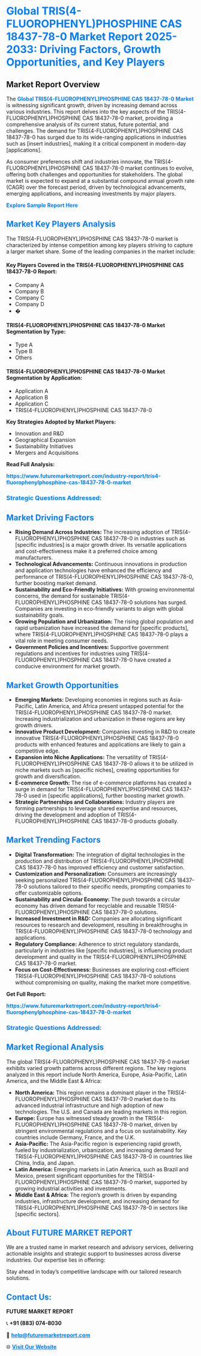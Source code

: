 <h1 style="color: #007BFF;">Global TRIS(4-FLUOROPHENYL)PHOSPHINE CAS 18437-78-0 Market Report 2025-2033: Driving Factors, Growth Opportunities, and Key Players</h1>

<section id="overview">
<h2>Market Report Overview</h2>
<p>The <a href="https://www.futuremarketreport.com/industry-report/tris4-fluorophenylphosphine-cas-18437-78-0-market" style="color: #007BFF; text-decoration: none;"><strong>Global TRIS(4-FLUOROPHENYL)PHOSPHINE CAS 18437-78-0 Market</strong></a> is witnessing significant growth, driven by increasing demand across various industries. This report delves into the key aspects of the TRIS(4-FLUOROPHENYL)PHOSPHINE CAS 18437-78-0 market, providing a comprehensive analysis of its current status, future potential, and challenges. The demand for TRIS(4-FLUOROPHENYL)PHOSPHINE CAS 18437-78-0 has surged due to its wide-ranging applications in industries such as [insert industries], making it a critical component in modern-day [applications].</p>
<p>As consumer preferences shift and industries innovate, the TRIS(4-FLUOROPHENYL)PHOSPHINE CAS 18437-78-0 market continues to evolve, offering both challenges and opportunities for stakeholders. The global market is expected to expand at a substantial compound annual growth rate (CAGR) over the forecast period, driven by technological advancements, emerging applications, and increasing investments by major players.</p>
</section>

<section id="overview">
<p><a href="https://www.futuremarketreport.com/request-sample/reportId=112217" style="color: #007BFF; text-decoration: none;"><strong>Explore Sample Report Here</strong></a></p>
</section>

<section id="key-players">
<h2 style="color: #007BFF;">Market Key Players Analysis</h2>
<p>The TRIS(4-FLUOROPHENYL)PHOSPHINE CAS 18437-78-0 market is characterized by intense competition among key players striving to capture a larger market share. Some of the leading companies in the market include:</p>
<h4>Key Players Covered in the TRIS(4-FLUOROPHENYL)PHOSPHINE CAS 18437-78-0 Report:</h4>
<ul><li>Company A</li><li>Company B</li><li>Company C</li><li>Company D</li><li>�</li></ul>
<h4>TRIS(4-FLUOROPHENYL)PHOSPHINE CAS 18437-78-0 Market Segmentation by Type:</h4>
<ul><li>Type A</li><li>Type B</li><li>Others</li></ul>

<h4>TRIS(4-FLUOROPHENYL)PHOSPHINE CAS 18437-78-0 Market Segmentation by Application:</h4>
<ul><li>Application A</li><li>Application B</li><li>Application C</li><li>TRIS(4-FLUOROPHENYL)PHOSPHINE CAS 18437-78-0</li></ul>
<p><strong>Key Strategies Adopted by Market Players:</strong></p>
<ul>
<li>Innovation and R&D</li>
<li>Geographical Expansion</li>
<li>Sustainability Initiatives</li>
<li>Mergers and Acquisitions</li>
</ul>
</section>

<section>
<p><strong>Read Full Analysis: </strong></p><a href="https://www.futuremarketreport.com/industry-report/tris4-fluorophenylphosphine-cas-18437-78-0-market" style="color: #007BFF; text-decoration: none;"><strong>https://www.futuremarketreport.com/industry-report/tris4-fluorophenylphosphine-cas-18437-78-0-market</strong></a>
<h3 style="color: #007BFF;">Strategic Questions Addressed:</h3>
</section>

<section id="driving-factors">
<h2 style="color: #007BFF;">Market Driving Factors</h2>
<ul>
<li><strong>Rising Demand Across Industries:</strong> The increasing adoption of TRIS(4-FLUOROPHENYL)PHOSPHINE CAS 18437-78-0 in industries such as [specific industries] is a major growth driver. Its versatile applications and cost-effectiveness make it a preferred choice among manufacturers.</li>
<li><strong>Technological Advancements:</strong> Continuous innovations in production and application technologies have enhanced the efficiency and performance of TRIS(4-FLUOROPHENYL)PHOSPHINE CAS 18437-78-0, further boosting market demand.</li>
<li><strong>Sustainability and Eco-Friendly Initiatives:</strong> With growing environmental concerns, the demand for sustainable TRIS(4-FLUOROPHENYL)PHOSPHINE CAS 18437-78-0 solutions has surged. Companies are investing in eco-friendly variants to align with global sustainability goals.</li>
<li><strong>Growing Population and Urbanization:</strong> The rising global population and rapid urbanization have increased the demand for [specific products], where TRIS(4-FLUOROPHENYL)PHOSPHINE CAS 18437-78-0 plays a vital role in meeting consumer needs.</li>
<li><strong>Government Policies and Incentives:</strong> Supportive government regulations and incentives for industries using TRIS(4-FLUOROPHENYL)PHOSPHINE CAS 18437-78-0 have created a conducive environment for market growth.</li>
</ul>
</section>

<section id="growth-opportunities">
<h2 style="color: #007BFF;">Market Growth Opportunities</h2>
<ul>
<li><strong>Emerging Markets:</strong> Developing economies in regions such as Asia-Pacific, Latin America, and Africa present untapped potential for the TRIS(4-FLUOROPHENYL)PHOSPHINE CAS 18437-78-0 market. Increasing industrialization and urbanization in these regions are key growth drivers.</li>
<li><strong>Innovative Product Development:</strong> Companies investing in R&D to create innovative TRIS(4-FLUOROPHENYL)PHOSPHINE CAS 18437-78-0 products with enhanced features and applications are likely to gain a competitive edge.</li>
<li><strong>Expansion into Niche Applications:</strong> The versatility of TRIS(4-FLUOROPHENYL)PHOSPHINE CAS 18437-78-0 allows it to be utilized in niche markets such as [specific niches], creating opportunities for growth and diversification.</li>
<li><strong>E-commerce Growth:</strong> The rise of e-commerce platforms has created a surge in demand for TRIS(4-FLUOROPHENYL)PHOSPHINE CAS 18437-78-0 used in [specific applications], further boosting market growth.</li>
<li><strong>Strategic Partnerships and Collaborations:</strong> Industry players are forming partnerships to leverage shared expertise and resources, driving the development and adoption of TRIS(4-FLUOROPHENYL)PHOSPHINE CAS 18437-78-0 products globally.</li>
</ul>
</section>

<section id="trending-factors">
<h2 style="color: #007BFF;">Market Trending Factors</h2>
<ul>
<li><strong>Digital Transformation:</strong> The integration of digital technologies in the production and distribution of TRIS(4-FLUOROPHENYL)PHOSPHINE CAS 18437-78-0 has improved efficiency and customer satisfaction.</li>
<li><strong>Customization and Personalization:</strong> Consumers are increasingly seeking personalized TRIS(4-FLUOROPHENYL)PHOSPHINE CAS 18437-78-0 solutions tailored to their specific needs, prompting companies to offer customizable options.</li>
<li><strong>Sustainability and Circular Economy:</strong> The push towards a circular economy has driven demand for recyclable and reusable TRIS(4-FLUOROPHENYL)PHOSPHINE CAS 18437-78-0 solutions.</li>
<li><strong>Increased Investment in R&D:</strong> Companies are allocating significant resources to research and development, resulting in breakthroughs in TRIS(4-FLUOROPHENYL)PHOSPHINE CAS 18437-78-0 technology and applications.</li>
<li><strong>Regulatory Compliance:</strong> Adherence to strict regulatory standards, particularly in industries like [specific industries], is influencing product development and quality in the TRIS(4-FLUOROPHENYL)PHOSPHINE CAS 18437-78-0 market.</li>
<li><strong>Focus on Cost-Effectiveness:</strong> Businesses are exploring cost-efficient TRIS(4-FLUOROPHENYL)PHOSPHINE CAS 18437-78-0 solutions without compromising on quality, making the market more competitive.</li>
</ul>
</section>

<section>
<p><strong>Get Full Report: </strong></p><a href="https://www.futuremarketreport.com/industry-report/tris4-fluorophenylphosphine-cas-18437-78-0-market" style="color: #007BFF; text-decoration: none;"><strong>https://www.futuremarketreport.com/industry-report/tris4-fluorophenylphosphine-cas-18437-78-0-market</strong></a>
<h3 style="color: #007BFF;">Strategic Questions Addressed:</h3>
</section>


<section id="regional-analysis">
<h2 style="color: #007BFF;">Market Regional Analysis</h2>
<p>The global TRIS(4-FLUOROPHENYL)PHOSPHINE CAS 18437-78-0 market exhibits varied growth patterns across different regions. The key regions analyzed in this report include North America, Europe, Asia-Pacific, Latin America, and the Middle East & Africa:</p>
<ul>
<li><strong>North America:</strong> This region remains a dominant player in the TRIS(4-FLUOROPHENYL)PHOSPHINE CAS 18437-78-0 market due to its advanced industrial infrastructure and high adoption of new technologies. The U.S. and Canada are leading markets in this region.</li>
<li><strong>Europe:</strong> Europe has witnessed steady growth in the TRIS(4-FLUOROPHENYL)PHOSPHINE CAS 18437-78-0 market, driven by stringent environmental regulations and a focus on sustainability. Key countries include Germany, France, and the U.K.</li>
<li><strong>Asia-Pacific:</strong> The Asia-Pacific region is experiencing rapid growth, fueled by industrialization, urbanization, and increasing demand for TRIS(4-FLUOROPHENYL)PHOSPHINE CAS 18437-78-0 in countries like China, India, and Japan.</li>
<li><strong>Latin America:</strong> Emerging markets in Latin America, such as Brazil and Mexico, present significant opportunities for the TRIS(4-FLUOROPHENYL)PHOSPHINE CAS 18437-78-0 market, supported by growing industrial activities and investments.</li>
<li><strong>Middle East & Africa:</strong> The region’s growth is driven by expanding industries, infrastructure development, and increasing demand for TRIS(4-FLUOROPHENYL)PHOSPHINE CAS 18437-78-0 in sectors like [specific sectors].</li>
</ul>
</section>

<footer>
<h2 style="color: #007BFF;">About FUTURE MARKET REPORT</h2>
<p>We are a trusted name in market research and advisory services, delivering actionable insights and strategic support to businesses across diverse industries. Our expertise lies in offering:</p>

<p>Stay ahead in today’s competitive landscape with our tailored research solutions.</p>

<h2 style="color: #007BFF;">Contact Us:</h2>
<p><strong>FUTURE MARKET REPORT</strong></p>
<p>📞 <strong>+91 (883) 074-8030</strong></p>
<p>📧 <strong><a href="mailto:help@futuremarketreport.com" style="color: #007BFF;">help@futuremarketreport.com</a></strong></p>
<p>🌐 <strong><a href="https://www.futuremarketreport.com/" style="color: #007BFF;">Visit Our Website</a></strong></p>
</footer>